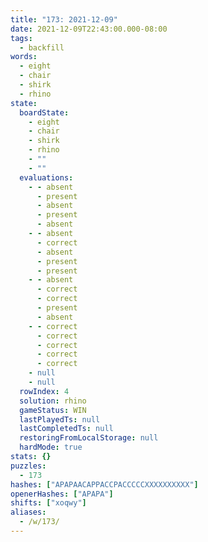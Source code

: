 ```yaml
---
title: "173: 2021-12-09"
date: 2021-12-09T22:43:00.000-08:00
tags:
  - backfill
words:
  - eight
  - chair
  - shirk
  - rhino
state:
  boardState:
    - eight
    - chair
    - shirk
    - rhino
    - ""
    - ""
  evaluations:
    - - absent
      - present
      - absent
      - present
      - absent
    - - absent
      - correct
      - absent
      - present
      - present
    - - absent
      - correct
      - correct
      - present
      - absent
    - - correct
      - correct
      - correct
      - correct
      - correct
    - null
    - null
  rowIndex: 4
  solution: rhino
  gameStatus: WIN
  lastPlayedTs: null
  lastCompletedTs: null
  restoringFromLocalStorage: null
  hardMode: true
stats: {}
puzzles:
  - 173
hashes: ["APAPAACAPPACCPACCCCCXXXXXXXXXX"]
openerHashes: ["APAPA"]
shifts: ["xoqwy"]
aliases:
  - /w/173/
---
```

<!-- more -->
